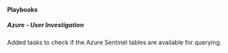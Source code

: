 
#### Playbooks

##### Azure - User Investigation

Added tasks to check if the Azure Sentinel tables are available for querying.


